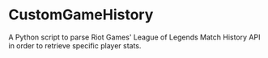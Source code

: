# CustomGameHistory
A Python script to parse Riot Games' League of Legends Match History API in order to retrieve specific player stats.
